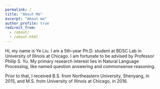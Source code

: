 ```yaml
---
permalink: /
title: "About Me"
excerpt: "About me"
author_profile: true
redirect_from: 
  - /about/
  - /about.html
---
```


Hi, my name is Ye Liu. I am a 5th-year Ph.D. student at BDSC Lab in University of Illinois at Chicago. I am fortunate to be advised by Professor Philip S. Yu. My primary research interest lies in Natural Language Processing, like named question answering and commonsense reasoning. 

Prior to that, I received B.S. from Northeastern University, Shenyang, in 2015, and M.S. from University of Illinois at Chicago, in 2016.